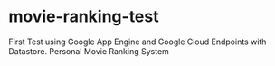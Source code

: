 # movie-ranking-test
First Test using Google App Engine and Google Cloud Endpoints with Datastore. Personal Movie Ranking System
